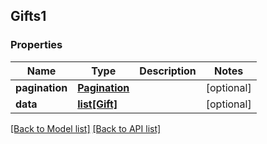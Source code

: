 ## Gifts1

### Properties
Name | Type | Description | Notes
------------ | ------------- | ------------- | -------------
**pagination** | [**Pagination**](#Pagination) |  | [optional] 
**data** | [**list[Gift]**](#Gift) |  | [optional] 

[[Back to Model list]](#documentation-for-models) [[Back to API list]](#documentation-for-api-endpoints)


